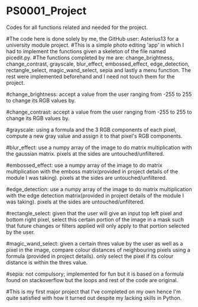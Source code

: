 # PS0001_Project
Codes for all functions related and needed for the project.

#The code here is done solely by me, the GitHub user: Asterius13 for a university module project.
#This is a simple photo editing 'app' in which I had to implement the functions given a skeleton of the file named picedit.py.
#The functions completed by me are: change_brightness, change_contrast, grayscale, blur_effect, embossed_effect, edge_detection, rectangle_select, magic_wand_select, sepia 
and lastly a menu function. The rest were implemented beforehand and I need not touch them for the project.

#change_brightness: accept a value from the user ranging from -255 to 255 to change its RGB values by.

#change_contrast: accept a value from the user ranging from -255 to 255 to change its RGB values by.

#grayscale: using a formula and the 3 RGB components of each pixel, compute a new gray value and assign it to that pixel's RGB components.

#blur_effect: use a numpy array of the image to do matrix multiplication with the gaussian matrix. pixels at the sides are untouched/unfiltered.

#embossed_effect: use a numpy array of the image to do matrix multiplication with the emboss matrix(provided in project details of the module I was taking). 
                  pixels at the sides are untouched/unfiltered.
                  
#edge_detection:  use a numpy array of the image to do matrix multiplication with the edge detection matrix(provided in project details of the module I was taking). 
                  pixels at the sides are untouched/unfiltered.                
                  
#rectangle_select: given that the user will give an input top left pixel and bottom right pixel, select this certain portion of the image in a mask such that future 
                   changes or filters applied will only apply to that portion selected by the user.
                   
#magic_wand_select: given a certain thres value by the user as well as a pixel in the image, compare colour distances of neighbouring pixels using a formula
                    (provided in project details). only select the pixel if its colour distance is within the thres value.
                    
#sepia: not compulsory; implemented for fun but it is based on a formula found on stackoverflow but the loops and rest of the code are original.

#This is my first major project that I've completed on my own hence I'm quite satisfied with how it turned out despite my lacking skills in Python.
